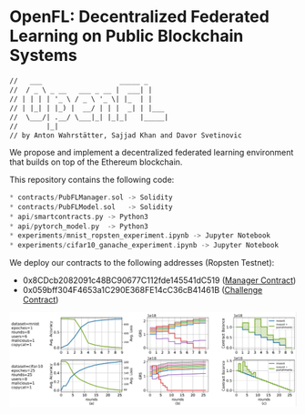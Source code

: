 # OpenFL: Decentralized Federated Learning on Public Blockchain Systems

```
//   ___                   _____ _     
//  / _ \ _ __   ___ _ __ |  ___| |    
// | | | | '_ \ / _ \ '_ \| |_  | |    
// | |_| | |_) |  __/ | | |  _| | |___ 
//  \___/| .__/ \___|_| |_|_|   |_____|
//       |_|                           
// by Anton Wahrstätter, Sajjad Khan and Davor Svetinovic
```


We propose and implement a decentralized federated learning environment that builds on top of the Ethereum blockchain.

This repository contains the following code:
```c++
* contracts/PubFLManager.sol -> Solidity
* contracts/PubFLModel.sol   -> Solidity
* api/smartcontracts.py -> Python3
* api/pytorch_model.py  -> Python3
* experiments/mnist_ropsten_experiment.ipynb -> Jupyter Notebook
* experiments/cifar10_ganache_experiment.ipynb -> Jupyter Notebook
```

We deploy our contracts to the following addresses (Ropsten Testnet):
* 0x8CDcb2082091c48BC90677C112fde145541dC519 ([Manager Contract](https://ropsten.etherscan.io/address/0x8CDcb2082091c48BC90677C112fde145541dC519#code))
* 0x059bff304F4653a1C290E368FE14cC36cB41461B ([Challenge Contract](https://ropsten.etherscan.io/address/0x059bff304f4653a1c290e368fe14cc36cb41461b))


![alt text](./charts/experiments.png)
